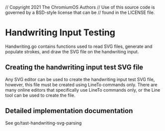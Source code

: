 // Copyright 2021 The ChromiumOS Authors
// Use of this source code is governed by a BSD-style license that can be
// found in the LICENSE file.

# Handwriting Input Testing
Handwriting.go contains functions used to read SVG files, generate and populate strokes, and draw the SVG file on the handwriting input.

## Creating the handwriting input test SVG file
Any SVG editor can be used to create the handwriting input test SVG file, however, this file must be created using LineTo commands only.
There are many online editors that specifically use LineTo commands only, or the Line tool can be used to create the file.

## Detailed implementation documentation
See go/tast-handwriting-svg-parsing